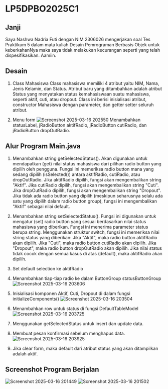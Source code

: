 # LP5DPBO2025C1

## Janji
Saya Nashwa Nadria Futi dengan NIM 2306026 mengerjakan soal Tes Praktikum 5 dalam mata kuliah Desain Pemrograman Berbasis Objek untuk keberkahanNya maka saya tidak melakukan kecurangan seperti yang telah dispesifikasikan. Aamiin.

## Desain
1. Class Mahasiswa
   Class mahasiswa memiliki 4 atribut yaitu NIM, Nama, Jenis Kelamin, dan Status. Atribut baru yang ditambahkan adalah atribut Status yang menyatakan status kemahasiswaan suatu mahasiswa, seperti aktif, cuti, atau dropout. Class ini berisi inisialisasi atribut, constructor Mahasiswa dengan parameter, dan getter setter seluruh atribut.
   
2. Menu form
   ![Screenshot 2025-03-16 202550](https://github.com/user-attachments/assets/8dc12585-e8dd-47f6-bd98-38d77088552b)
   Menambahkan statusLabel, jRadioButton aktifRadio, jRadioButton cutiRadio, dan jRadioButton dropOutRadio.

## Alur Program Main.java

1. Menambahkan string getSelectedStatus(). Akan digunakan untuk mendapatkan (get) nilai status mahasiswa dari pilihan radio button yang dipilih oleh pengguna. Fungsi ini memeriksa radio button mana yang sedang dipilih (isSelected()) antara aktifRadio, cutiRadio, atau dropOutRadio. Jika aktifRadio dipilih, fungsi akan mengembalikan string "Aktif". Jika cutiRadio dipilih, fungsi akan mengembalikan string "Cuti". Jika dropOutRadio dipilih, fungsi akan mengembalikan string "Dropout". Jika tidak ada radio button yang dipilih (meskipun seharusnya selalu ada satu yang dipilih dalam radio button group), fungsi ini mengembalikan "Aktif" sebagai nilai default.
   
2. Menambahkan string setSelectedStatus(). Fungsi ini digunakan untuk mengatur (set) radio button yang sesuai berdasarkan nilai status mahasiswa yang diberikan. Fungsi ini menerima parameter status berupa string.
Menggunakan struktur switch, fungsi ini memeriksa nilai string status yang diberikan: Jika "Aktif", maka radio button aktifRadio akan dipilih. Jika "Cuti", maka radio button cutiRadio akan dipilih. Jika "Dropout", maka radio button dropOutRadio akan dipilih. Jika nilai status tidak cocok dengan semua kasus di atas (default), maka aktifRadio akan dipilih.

3. Set default selection ke aktifRadio
   
4. Menambahkan tiap-tiap radio ke dalam ButtonGroup statusButtonGroup
   ![Screenshot 2025-03-16 203606](https://github.com/user-attachments/assets/a144657d-7b84-4c13-ac65-9e8b4e362f16)

5. Inisialisasi komponen Aktif, Cuti, Dropout di dalam fungsi initializeComponents()
   ![Screenshot 2025-03-16 203504](https://github.com/user-attachments/assets/544a303d-945c-4db2-b44a-a291e25d45d5)
 
6. Menambahkan row untuk status di fungsi DefaultTableModel
   ![Screenshot 2025-03-16 203725](https://github.com/user-attachments/assets/a53cebfe-550f-4de1-94cf-8dedf84b6f4d)

7. Menggunakan getSelectedStatus untuk insert dan update data.
8. Membuat pesan konfirmasi sebelum menghapus data.
   ![Screenshot 2025-03-16 203925](https://github.com/user-attachments/assets/49c71986-a037-4cb4-9348-83d28abb8f47)

9. Jika clear form, maka default dari atribut status yang akan ditampilkan adalah aktif.

## Screenshot Program Berjalan
![Screenshot 2025-03-16 201449](https://github.com/user-attachments/assets/3e21af56-0c13-4bb5-a439-1c1c653dabe6)
![Screenshot 2025-03-16 201502](https://github.com/user-attachments/assets/51f54b34-9606-4c0f-a04c-76c3de59d5d3)

